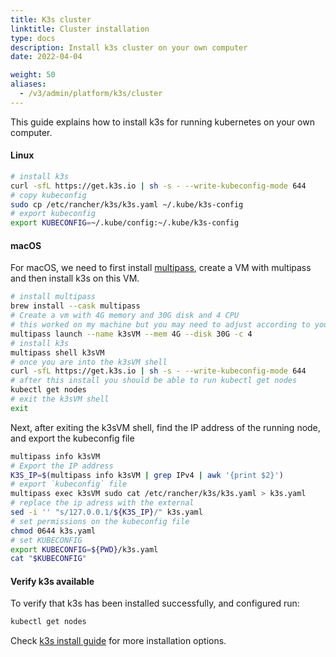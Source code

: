 ```yaml
---
title: K3s cluster
linktitle: Cluster installation
type: docs
description: Install k3s cluster on your own computer
date: 2022-04-04

weight: 50
aliases:
  - /v3/admin/platform/k3s/cluster
---
```


This guide explains how to install k3s for running kubernetes on your own computer.

#### Linux
```bash
# install k3s 
curl -sfL https://get.k3s.io | sh -s - --write-kubeconfig-mode 644
# copy kubeconfig
sudo cp /etc/rancher/k3s/k3s.yaml ~/.kube/k3s-config
# export kubeconfig
export KUBECONFIG=~/.kube/config:~/.kube/k3s-config
```
#### macOS
For macOS, we need to first install [multipass](https://multipass.run/), create a VM with multipass and then install k3s on this VM.
```bash
# install multipass
brew install --cask multipass
# Create a vm with 4G memory and 30G disk and 4 CPU
# this worked on my machine but you may need to adjust according to your system and your needs
multipass launch --name k3sVM --mem 4G --disk 30G -c 4
# install k3s 
multipass shell k3sVM
# once you are into the k3sVM shell
curl -sfL https://get.k3s.io | sh -s - --write-kubeconfig-mode 644
# after this install you should be able to run kubectl get nodes
kubectl get nodes
# exit the k3sVM shell
exit
```

Next, after exiting the k3sVM shell, find the IP address of the running node, and export the kubeconfig file
```bash
multipass info k3sVM
# Export the IP address
K3S_IP=$(multipass info k3sVM | grep IPv4 | awk '{print $2}')
# export `kubeconfig` file
multipass exec k3sVM sudo cat /etc/rancher/k3s/k3s.yaml > k3s.yaml
# replace the ip adress with the external
sed -i '' "s/127.0.0.1/${K3S_IP}/" k3s.yaml
# set permissions on the kubeconfig file
chmod 0644 k3s.yaml
# set KUBECONFIG
export KUBECONFIG=${PWD}/k3s.yaml
cat "$KUBECONFIG"
```
#### Verify k3s available
To verify that k3s has been installed successfully, and configured run:

```bash
kubectl get nodes
```

Check [k3s install guide](https://rancher.com/docs/k3s/latest/en/installation/) for more installation options.

